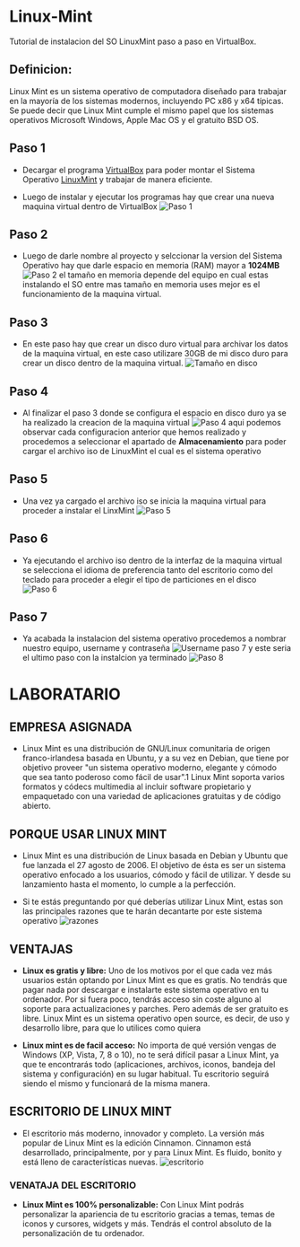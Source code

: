# Linux-Mint
Tutorial de instalacion del SO LinuxMint paso a paso en VirtualBox.

## Definicion: 

Linux Mint es un sistema operativo de computadora diseñado para trabajar en la mayoría de los sistemas modernos, incluyendo PC x86 y x64 típicas. Se puede decir que Linux Mint cumple el mismo papel que los sistemas operativos Microsoft Windows, Apple Mac OS y el gratuito BSD OS.

## Paso 1 


- Decargar el programa [VirtualBox](https://www.virtualbox.org/wiki/Downloads) para poder montar el Sistema Operativo [LinuxMint](https://linuxmint.com/download.php) y trabajar de manera eficiente.

- Luego de instalar y ejecutar los programas hay que crear una nueva maquina virtual dentro de VirtualBox 
![Paso 1](Img/Inicio%20Paso%201.jpeg)


## Paso 2

- Luego de darle nombre al proyecto y selccionar la version del Sistema Operativo hay que darle espacio en memoria (RAM) mayor a __1024MB__ 
![Paso 2](Img/Ram%20paso%202.jpeg) 
el tamaño en memoria depende del equipo en cual estas instalando el SO entre mas tamaño en memoria uses mejor es el funcionamiento de la maquina virtual.

## Paso 3

- En este paso hay que crear un disco duro virtual para archivar los datos de la maquina virtual, en este caso utilizare 30GB de mi disco duro para crear un disco dentro de la maquina virtual.
![Tamaño en disco](Img/Tama%C3%B1o%20en%20disco%20duro.jpeg) 

## Paso 4

- Al finalizar el paso 3 donde se configura el espacio en disco duro ya se ha realizado la creacion de la maquina virtual 
![Paso 4](Img/Interfaz%20pas%203.jpeg) 
aqui podemos observar cada configuracion anterior que hemos realizado y procedemos a seleccionar el apartado de __Almacenamiento__ para poder cargar el archivo iso de LinuxMint el cual es el sistema operativo

## Paso 5

- Una vez ya cargado el archivo iso se inicia la maquina virtual para proceder a instalar el LinxMint 
![Paso 5](Img/Escritorio%20paso%205.jpeg)

## Paso 6

- Ya ejecutando el archivo iso dentro de la interfaz de la maquina virtual se selecciona el idioma de preferencia tanto del escritorio como del teclado para proceder a elegir el tipo de particiones en el disco 
![Paso 6](Img/Particiones%20pas0%206.jpeg)

## Paso 7 

- Ya acabada la instalacion del sistema operativo procedemos a nombrar nuestro equipo, username y contraseña ![Username paso 7](Img/Username%20paso%207.jpeg) y este seria el ultimo paso con la instalcion ya terminado ![Paso 8](Img/Instalado.jpeg)


# LABORATARIO

## EMPRESA ASIGNADA

- Linux Mint es una distribución de GNU/Linux comunitaria de origen franco-irlandesa basada en Ubuntu, y a su vez en Debian, que tiene por objetivo proveer "un sistema operativo moderno, elegante y cómodo que sea tanto poderoso como fácil de usar".1​ Linux Mint soporta varios formatos y códecs multimedia al incluir software propietario y empaquetado con una variedad de aplicaciones gratuitas y de código abierto.


## PORQUE USAR LINUX MINT

- Linux Mint es una distribución de Linux basada en Debian y Ubuntu que fue lanzada el 27 agosto de 2006. El objetivo de ésta es ser un sistema operativo enfocado a los usuarios, cómodo y fácil de utilizar. Y desde su lanzamiento hasta el momento, lo cumple a la perfección. 

- Si te estás preguntando por qué deberías utilizar Linux Mint, estas son las principales razones que te harán  decantarte por este sistema operativo
![razones](Img/razones-por-las-que-utilzar-linux.jpeg)
## VENTAJAS

- __Linux es gratis y libre:__ 
Uno de los motivos por el que cada vez más usuarios están optando por Linux Mint es que es gratis. No tendrás que pagar nada por descargar e instalarte este sistema operativo en tu ordenador. Por si fuera poco, tendrás acceso sin coste alguno al soporte para actualizaciones y parches.
Pero además de ser gratuito es libre. Linux Mint es un sistema operativo open source, es decir, de uso y desarrollo libre, para que lo utilices como quiera

- __Linux mint es de facil acceso:__ 
No importa de qué versión vengas de Windows (XP, Vista, 7, 8 o 10), no te será difícil pasar a Linux Mint, ya que te encontrarás todo (aplicaciones, archivos, iconos, bandeja del sistema y configuración) en su lugar habitual. Tu escritorio seguirá siendo el mismo y funcionará de la misma manera.

## ESCRITORIO DE LINUX MINT 

- El escritorio más moderno, innovador y completo. La versión más popular de Linux Mint es la edición Cinnamon. Cinnamon está desarrollado, principalmente, por y para Linux Mint. Es fluido, bonito y está lleno de características nuevas. ![escritorio](Img/Captura%20de%20pantalla%202022-04-06%20151156.jpeg.png)

### VENATAJA DEL ESCRITORIO

- __Linux Mint es 100%  personalizable:__
Con Linux Mint podrás personalizar la apariencia de tu escritorio gracias a temas, temas de iconos y cursores, widgets y más. Tendrás el control absoluto de la personalización de tu ordenador.
